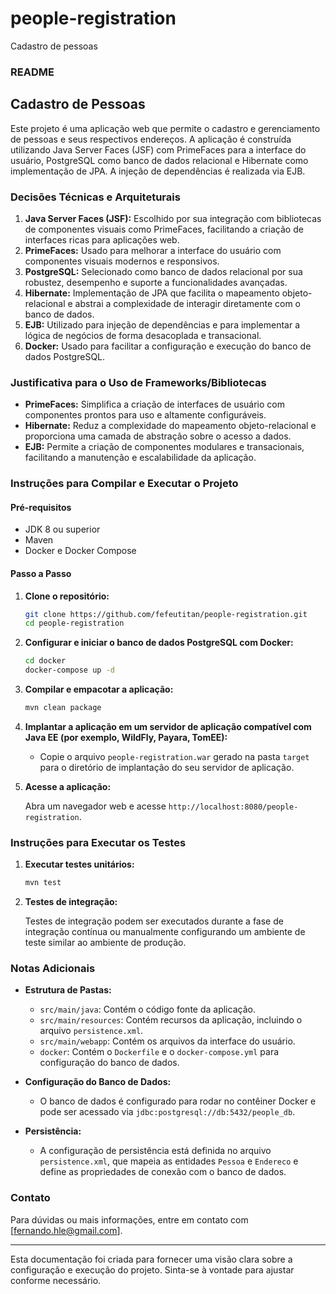 # people-registration
Cadastro de pessoas

### README

## Cadastro de Pessoas

Este projeto é uma aplicação web que permite o cadastro e gerenciamento de pessoas e seus respectivos endereços. A aplicação é construída utilizando Java Server Faces (JSF) com PrimeFaces para a interface do usuário, PostgreSQL como banco de dados relacional e Hibernate como implementação de JPA. A injeção de dependências é realizada via EJB. 

### Decisões Técnicas e Arquiteturais

1. **Java Server Faces (JSF):** Escolhido por sua integração com bibliotecas de componentes visuais como PrimeFaces, facilitando a criação de interfaces ricas para aplicações web.
2. **PrimeFaces:** Usado para melhorar a interface do usuário com componentes visuais modernos e responsivos.
3. **PostgreSQL:** Selecionado como banco de dados relacional por sua robustez, desempenho e suporte a funcionalidades avançadas.
4. **Hibernate:** Implementação de JPA que facilita o mapeamento objeto-relacional e abstrai a complexidade de interagir diretamente com o banco de dados.
5. **EJB:** Utilizado para injeção de dependências e para implementar a lógica de negócios de forma desacoplada e transacional.
6. **Docker:** Usado para facilitar a configuração e execução do banco de dados PostgreSQL.

### Justificativa para o Uso de Frameworks/Bibliotecas

- **PrimeFaces:** Simplifica a criação de interfaces de usuário com componentes prontos para uso e altamente configuráveis.
- **Hibernate:** Reduz a complexidade do mapeamento objeto-relacional e proporciona uma camada de abstração sobre o acesso a dados.
- **EJB:** Permite a criação de componentes modulares e transacionais, facilitando a manutenção e escalabilidade da aplicação.

### Instruções para Compilar e Executar o Projeto

#### Pré-requisitos

- JDK 8 ou superior
- Maven
- Docker e Docker Compose

#### Passo a Passo

1. **Clone o repositório:**

   ```bash
   git clone https://github.com/fefeutitan/people-registration.git
   cd people-registration
   ```

2. **Configurar e iniciar o banco de dados PostgreSQL com Docker:**

   ```bash
   cd docker
   docker-compose up -d
   ```

3. **Compilar e empacotar a aplicação:**

   ```bash
   mvn clean package
   ```

4. **Implantar a aplicação em um servidor de aplicação compatível com Java EE (por exemplo, WildFly, Payara, TomEE):**

   - Copie o arquivo `people-registration.war` gerado na pasta `target` para o diretório de implantação do seu servidor de aplicação.

5. **Acesse a aplicação:**

   Abra um navegador web e acesse `http://localhost:8080/people-registration`.

### Instruções para Executar os Testes

1. **Executar testes unitários:**

   ```bash
   mvn test
   ```

2. **Testes de integração:**

   Testes de integração podem ser executados durante a fase de integração contínua ou manualmente configurando um ambiente de teste similar ao ambiente de produção.

### Notas Adicionais

- **Estrutura de Pastas:**
  - `src/main/java`: Contém o código fonte da aplicação.
  - `src/main/resources`: Contém recursos da aplicação, incluindo o arquivo `persistence.xml`.
  - `src/main/webapp`: Contém os arquivos da interface do usuário.
  - `docker`: Contém o `Dockerfile` e o `docker-compose.yml` para configuração do banco de dados.

- **Configuração do Banco de Dados:**
  - O banco de dados é configurado para rodar no contêiner Docker e pode ser acessado via `jdbc:postgresql://db:5432/people_db`.

- **Persistência:**
  - A configuração de persistência está definida no arquivo `persistence.xml`, que mapeia as entidades `Pessoa` e `Endereco` e define as propriedades de conexão com o banco de dados.

### Contato

Para dúvidas ou mais informações, entre em contato com [fernando.hle@gmail.com].

---

Esta documentação foi criada para fornecer uma visão clara sobre a configuração e execução do projeto. Sinta-se à vontade para ajustar conforme necessário.
